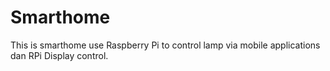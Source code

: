 # Smarthome
This is smarthome use Raspberry Pi to control lamp via mobile applications dan RPi Display control.
